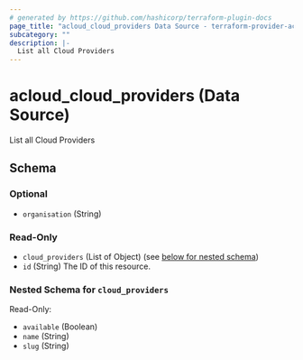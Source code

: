 ```yaml
---
# generated by https://github.com/hashicorp/terraform-plugin-docs
page_title: "acloud_cloud_providers Data Source - terraform-provider-acloud"
subcategory: ""
description: |-
  List all Cloud Providers
---
```


# acloud_cloud_providers (Data Source)

List all Cloud Providers



<!-- schema generated by tfplugindocs -->
## Schema

### Optional

- `organisation` (String)

### Read-Only

- `cloud_providers` (List of Object) (see [below for nested schema](#nestedatt--cloud_providers))
- `id` (String) The ID of this resource.

<a id="nestedatt--cloud_providers"></a>
### Nested Schema for `cloud_providers`

Read-Only:

- `available` (Boolean)
- `name` (String)
- `slug` (String)
